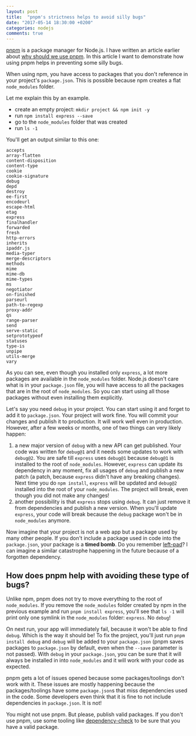 ```yaml
---
layout: post
title:  "pnpm's strictness helps to avoid silly bugs"
date: "2017-05-14 18:30:00 +0200"
categories: nodejs
comments: true
---
```


[pnpm](https://github.com/pnpm/pnpm) is a package manager for Node.js.
I have written an article earlier about [why should we use pnpm](/nodejs/why-should-we-use-pnpm.html).
In this article I want to demonstrate how using pnpm helps in preventing some silly bugs.

When using npm, you have access to packages that you don't reference in your project's `package.json`.
This is possible because npm creates a flat `node_modules` folder.

Let me explain this by an example.

* create an empty project: `mkdir project && npm init -y`
* run `npm install express --save`
* go to the `node_modules` folder that was created
* run `ls -1`

You'll get an output similar to this one:

```
accepts
array-flatten
content-disposition
content-type
cookie
cookie-signature
debug
depd
destroy
ee-first
encodeurl
escape-html
etag
express
finalhandler
forwarded
fresh
http-errors
inherits
ipaddr.js
media-typer
merge-descriptors
methods
mime
mime-db
mime-types
ms
negotiator
on-finished
parseurl
path-to-regexp
proxy-addr
qs
range-parser
send
serve-static
setprototypeof
statuses
type-is
unpipe
utils-merge
vary
```

As you can see, even though you installed only `express`, a lot more packages are available in
the `node_modules` folder. Node.js doesn't care what is in your `package.json` file,
you will have access to all the packages that are in the root of `node_modules`. So you can start
using all those packages without even installing them explicitly.

Let's say you need `debug` in your project. You can start using it and forget to add it to `package.json`.
Your project will work fine. You will commit your changes and publish it to production. It will work well
even in production. However, after a few weeks or months, one of two things can very likely happen:

1. a new major version of `debug` with a new API can get published. Your code was written
for `debug@1` and it needs some updates to work with `debug@2`. You are safe till `express` uses `debug@1`
because `debug@1` is installed to the root of `node_modules`. However, `express` can update its
dependency in any moment, fix all usages of `debug` and publish a new patch (a patch, because `express` didn't
have any breaking changes). Next time you do `npm install`, `express` will be updated and `debug@2` installed
into the root of your `node_modules`. The project will break, even though you did not make any changes!
1. another possibility is that `express` stops using `debug`. It can just remove it from dependencies
and publish a new version. When you'll update `express`, your code will break because the `debug` package
won't be in `node_modules` anymore.

Now imagine that your project is not a web app but a package used by many other people. If you don't
include a package used in code into the `package.json`, your package is a **timed bomb**. Do you remember [left-pad](https://www.theregister.co.uk/2016/03/23/npm_left_pad_chaos/)? I can imagine a similar catastrophe
happening in the future because of a forgotten dependency.

## How does pnpm help with avoiding these type of bugs?

Unlike npm, pnpm does not try to move everything to the root of `node_modules`. If you remove the `node_modules`
folder created by npm in the previous example and run `pnpm install express`, you'll see that `ls -1` will print
only one symlink in the `node_modules` folder: `express`. No `debug`!

On next run, your app will immediately fail, because it won't be able to find `debug`. Which is the way it should be!
To fix the project, you'll just run `pnpm install debug` and `debug` will be added to your `package.json` (pnpm saves packages
to `package.json` by default, even when the `--save` parameter is not passed). With `debug` in your `package.json`, you
can be sure that it will always be installed in into `node_modules` and it will work with your code as expected.

pnpm gets a lot of issues opened because some packages/toolings don't work with it.
These issues are mostly happening because the packages/toolings have some `package.json`s that miss dependencies
used in the code. Some developers even think that it is fine to not include dependencies in `package.json`. It is not!

You might not use pnpm. But please, publish valid packages. If you don't use pnpm, use some tooling
like [dependency-check](https://www.npmjs.com/package/dependency-check) to be sure that you have a valid package.

